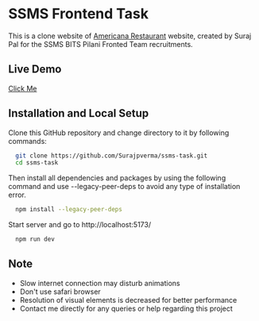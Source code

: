 
# SSMS Frontend Task

This is a clone website of [Americana Restaurant](https://americanalasvegas.com/) website, created by Suraj Pal for the SSMS BITS Pilani Fronted Team recruitments.


## Live Demo

[Click Me](https://ssms-task-spv.vercel.app/)


## Installation and Local Setup

Clone this GitHub repository and change directory to it by following commands:

```bash
  git clone https://github.com/Surajpverma/ssms-task.git
  cd ssms-task
```
    
Then install all dependencies and packages by using the following command and use --legacy-peer-deps to avoid any type of installation error.
```bash
  npm install --legacy-peer-deps
```
Start server and go to http://localhost:5173/
```bash
  npm run dev
```
## Note

- Slow internet connection may disturb animations
- Don't use safari browser
- Resolution of visual elements is decreased for better performance
- Contact me directly for any queries or help regarding this project

